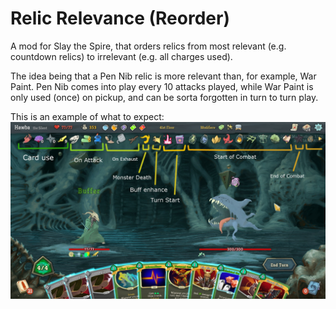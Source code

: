 # Relic Relevance (Reorder)
A mod for Slay the Spire, that orders relics from most relevant (e.g. countdown relics) to irrelevant (e.g. all charges used).

The idea being that a Pen Nib relic is more relevant than, for example, War Paint. Pen Nib comes into play every 10 attacks played, while War Paint is only used (once) on pickup, and can be sorta forgotten in turn to turn play.

This is an example of what to expect:
![alt text][logo]

[logo]: https://github.com/MartinIvancic/stsrelicrelevance/raw/master/src/main/resources/example_rrr.jpg